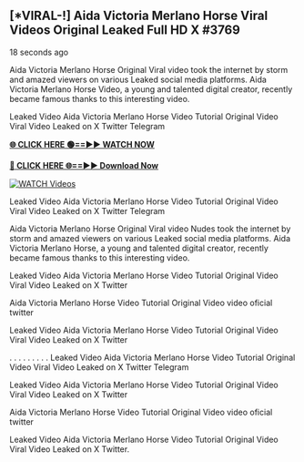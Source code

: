 ## [*VIRAL-!] Aida Victoria Merlano Horse Viral Videos Original Leaked Full HD X #3769

18 seconds ago

Aida Victoria Merlano Horse Original Viral video took the internet by storm and amazed viewers on various Leaked social media platforms. Aida Victoria Merlano Horse Video, a young and talented digital creator, recently became famous thanks to this interesting video.

Leaked Video Aida Victoria Merlano Horse Video Tutorial Original Video Viral Video Leaked on X Twitter Telegram

**[🌐 CLICK HERE 🟢==►► WATCH NOW](https://russelviper69.blogspot.com/p/valo-video.html)**

**[🔴 CLICK HERE 🌐==►► Download Now](https://russelviper69.blogspot.com/p/valo-video.html)**

[![WATCH Videos](https://i.imgur.com/dJHk4Zq.gif)](https://russelviper69.blogspot.com/p/valo-video.html)

Leaked Video Aida Victoria Merlano Horse Video Tutorial Original Video Viral Video Leaked on X Twitter Telegram

Aida Victoria Merlano Horse Original Viral video Nudes took the internet by storm and amazed viewers on various Leaked social media platforms. Aida Victoria Merlano Horse, a young and talented digital creator, recently became famous thanks to this interesting video.

Leaked Video Aida Victoria Merlano Horse Video Tutorial Original Video Viral Video Leaked on X Twitter

Aida Victoria Merlano Horse Video Tutorial Original Video video oficial twitter

Leaked Video Aida Victoria Merlano Horse Video Tutorial Original Video Viral Video Leaked on X Twitter

. . . . . . . . . Leaked Video Aida Victoria Merlano Horse Video Tutorial Original Video Viral Video Leaked on X Twitter Telegram

Leaked Video Aida Victoria Merlano Horse Video Tutorial Original Video Viral Video Leaked on X Twitter

Aida Victoria Merlano Horse Video Tutorial Original Video video oficial twitter

Leaked Video Aida Victoria Merlano Horse Video Tutorial Original Video Viral Video Leaked on X Twitter.
